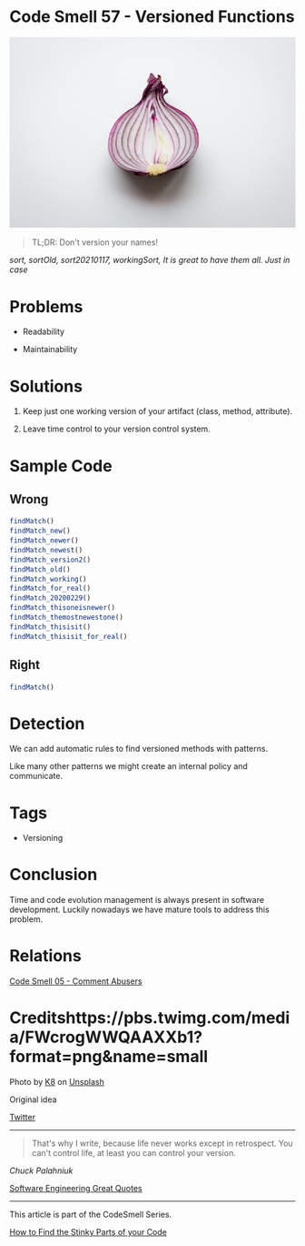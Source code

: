# Code Smell 57 - Versioned Functions

![Code Smell 57 - Versioned Functions](Code%20Smell%2057%20-%20Versioned%20Functions.jpeg)

> TL;DR: Don't version your names!

*sort, sortOld, sort20210117, workingSort, It is great to have them all. Just in case*

# Problems

- Readability

- Maintainability

# Solutions

1. Keep just one working version of your artifact (class, method, attribute).

2. Leave time control to your version control system.

# Sample Code

## Wrong

[Gist Url]: # (https://gist.github.com/mcsee/3b63bc3a76faf6e98c3770171f8e1c10)

```javascript
findMatch()
findMatch_new()
findMatch_newer()
findMatch_newest()
findMatch_version2()
findMatch_old()
findMatch_working()
findMatch_for_real()
findMatch_20200229()
findMatch_thisoneisnewer()
findMatch_themostnewestone()
findMatch_thisisit()
findMatch_thisisit_for_real()
```

## Right

[Gist Url]: # (https://gist.github.com/mcsee/1e3df98869010c8b9f37f1a76ff80c8b)

```javascript
findMatch()
```

# Detection

We can add automatic rules to find versioned methods with patterns.

Like many other patterns we might create an internal policy and communicate.

# Tags

- Versioning
 
# Conclusion

Time and code evolution management is always present in software development. Luckily nowadays we have mature tools to address this problem.
 
# Relations

[Code Smell 05 - Comment Abusers](https://github.com/mcsee/Software-Design-Articles/tree/main/Articles/Code%20Smells/Code%20Smell%2005%20-%20Comment%20Abusers/readme.md)
 
# Creditshttps://pbs.twimg.com/media/FWcrogWWQAAXXb1?format=png&name=small

<span>Photo by [K8](https://unsplash.com/@k8_iv) on [Unsplash](https://unsplash.com/s/photos/onion)</span>

Original idea

[Twitter](https://twitter.com/1341808635115151360)

* * *

> That's why I write, because life never works except in retrospect. You can't control life, at least you can control your version.

_Chuck Palahniuk_

[Software Engineering Great Quotes](https://github.com/mcsee/Software-Design-Articles/tree/main/Articles/Quotes/Software%20Engineering%20Great%20Quotes/readme.md)

* * *

This article is part of the CodeSmell Series.

[How to Find the Stinky Parts of your Code](https://github.com/mcsee/Software-Design-Articles/tree/main/Articles/Code%20Smells/How%20to%20Find%20the%20Stinky%20parts%20of%20your%20Code/readme.md)